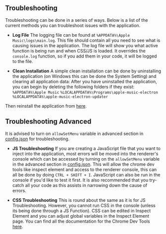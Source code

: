 ## Troubleshooting
Troubleshooting can be done in a series of ways. Below is a list of the current methods you can troubleshoot issues with the application.

* **Log File**
The logging file can be found at `%APPDATA%\Apple Music\logs\main.log`. This file should contain all you need to see what is causing issues in the application. The log file will show you what active function is being run and when CSS/JS is loaded. It overrides the `console.log` function, so if you add them in your code, it will be logged to the file. 

* **Clean Installation**
A simple clean installation can be done by uninstalling the application (on Windows this can be done the System Setting) and clearing all application data:
After you have uninstalled the application, you can begin by deleting the following folders if they exist:
`%APPDATA%\Apple Music`
`%LOCALAPPDATA%\Programs\apple-music-electron`
`%LOCALAPPDATA%\apple-music-electron-updater`

Then reinstall the application from [here](https://github.com/cryptofyre/Apple-Music-Electron/releases/latest).

## Troubleshooting Advanced
It is advised to turn on `allowSetMenu` variable in advanced section in [config.json](https://github.com/cryptofyre/Apple-Music-Electron/blob/master/config.json#L41) for troubleshooting.

* **JS Troubleshooting**
If you are creating a JavaScript file that you want to inject into the application, most errors will be moved into the renderer's console which can be accessed by turning on the `allowSetMenu` variable in the advanced section in [config.json](https://github.com/cryptofyre/Apple-Music-Electron/blob/master/config.json#L41). This will allow the chrome dev tools like inspect element and access to the renderer console, this can all be done by doing `CTRL + SHIFT + I`. JavaScript can also be run in the console if you'd like to test it first. It is also recommended that you try-catch all your code as this assists in narrowing down the cause of errors.

* **CSS Troubleshooting**
This is round about the same as it is for JS Troubleshooting. However, you cannot run CSS in the console (unless its being done through a JS Function). CSS can be edited in Inspect Element and you can adjust global variables in the Inspect Element page. You can find all the documentation for the Chrome Dev Tools [here](https://developer.chrome.com/docs/devtools/).